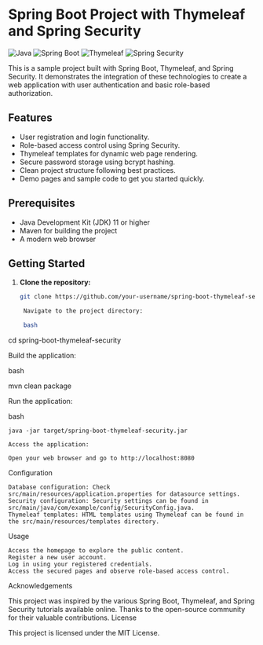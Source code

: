 # Spring Boot Project with Thymeleaf and Spring Security

![Java](https://img.shields.io/badge/Java-11-orange)
![Spring Boot](https://img.shields.io/badge/Spring%20Boot-2.5.4-brightgreen)
![Thymeleaf](https://img.shields.io/badge/Thymeleaf-3.0.12-blue)
![Spring Security](https://img.shields.io/badge/Spring%20Security-5.5.3-yellow)

This is a sample project built with Spring Boot, Thymeleaf, and Spring Security. It demonstrates the integration of these technologies to create a web application with user authentication and basic role-based authorization.

## Features

- User registration and login functionality.
- Role-based access control using Spring Security.
- Thymeleaf templates for dynamic web page rendering.
- Secure password storage using bcrypt hashing.
- Clean project structure following best practices.
- Demo pages and sample code to get you started quickly.

## Prerequisites

- Java Development Kit (JDK) 11 or higher
- Maven for building the project
- A modern web browser

## Getting Started

1. **Clone the repository:**

   ```bash
   git clone https://github.com/your-username/spring-boot-thymeleaf-security.git

    Navigate to the project directory:

    bash

cd spring-boot-thymeleaf-security

Build the application:

bash

mvn clean package

Run the application:

bash

    java -jar target/spring-boot-thymeleaf-security.jar

    Access the application:

    Open your web browser and go to http://localhost:8080

Configuration

    Database configuration: Check src/main/resources/application.properties for datasource settings.
    Security configuration: Security settings can be found in src/main/java/com/example/config/SecurityConfig.java.
    Thymeleaf templates: HTML templates using Thymeleaf can be found in the src/main/resources/templates directory.

Usage

    Access the homepage to explore the public content.
    Register a new user account.
    Log in using your registered credentials.
    Access the secured pages and observe role-based access control.

Acknowledgements

This project was inspired by the various Spring Boot, Thymeleaf, and Spring Security tutorials available online. Thanks to the open-source community for their valuable contributions.
License

This project is licensed under the MIT License.
